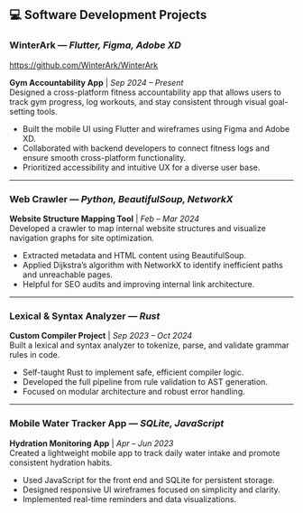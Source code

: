 ## 💻 Software Development Projects

### WinterArk — *Flutter, Figma, Adobe XD*  
https://github.com/WinterArk/WinterArk

**Gym Accountability App** | *Sep 2024 – Present*  
Designed a cross-platform fitness accountability app that allows users to track gym progress, log workouts, and stay consistent through visual goal-setting tools.

- Built the mobile UI using Flutter and wireframes using Figma and Adobe XD.
- Collaborated with backend developers to connect fitness logs and ensure smooth cross-platform functionality.
- Prioritized accessibility and intuitive UX for a diverse user base.

---

### Web Crawler — *Python, BeautifulSoup, NetworkX*  
**Website Structure Mapping Tool** | *Feb – Mar 2024*  
Developed a crawler to map internal website structures and visualize navigation graphs for site optimization.

- Extracted metadata and HTML content using BeautifulSoup.
- Applied Dijkstra’s algorithm with NetworkX to identify inefficient paths and unreachable pages.
- Helpful for SEO audits and improving internal link architecture.

---

### Lexical & Syntax Analyzer — *Rust*  
**Custom Compiler Project** | *Sep 2023 – Oct 2024*  
Built a lexical and syntax analyzer to tokenize, parse, and validate grammar rules in code.

- Self-taught Rust to implement safe, efficient compiler logic.
- Developed the full pipeline from rule validation to AST generation.
- Focused on modular architecture and robust error handling.

---

### Mobile Water Tracker App — *SQLite, JavaScript*  
**Hydration Monitoring App** | *Apr – Jun 2023*  
Created a lightweight mobile app to track daily water intake and promote consistent hydration habits.

- Used JavaScript for the front end and SQLite for persistent storage.
- Designed responsive UI wireframes focused on simplicity and clarity.
- Implemented real-time reminders and data visualizations.
